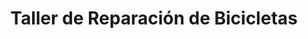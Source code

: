 ---
title: "Taller de Reparación de Bicicletas"
url: /guayaquil/taller-de-reparacion-de-bicicletas/
shop: Fahrrad
---